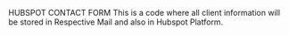 HUBSPOT CONTACT FORM
This is a code where all client information will be stored in Respective Mail and also in Hubspot Platform.
